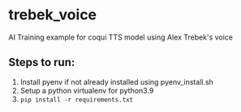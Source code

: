# trebek_voice
AI Training example for coqui TTS model using Alex Trebek's voice

## Steps to run:
 1. Install pyenv if not already installed using pyenv_install.sh
 2. Setup a python virtualenv for python3.9
 3. `pip install -r requirements.txt`